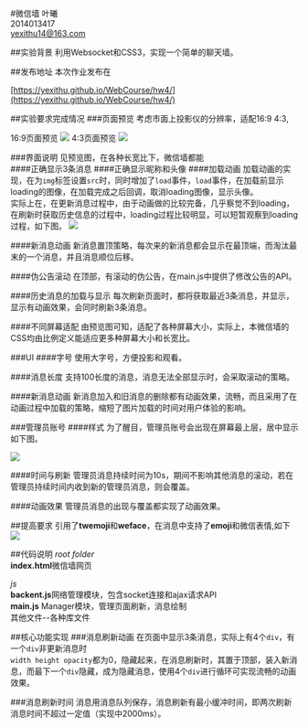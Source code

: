 #微信墙
叶曦  
2014013417  
yexithu14@163.com

##实验背景
利用Websocket和CSS3，实现一个简单的聊天墙。  

##发布地址
本次作业发布在

[https://yexithu.github.io/WebCourse/hw4/](https://yexithu.github.io/WebCourse/hw4/)


##实验要求完成情况
###页面预览
考虑市面上投影仪的分辨率，适配16:9 4:3,

16:9页面预览
![](http://i.imgur.com/dhXmKR2.jpg)
4:3页面预览
![](http://i.imgur.com/cRYcC7e.jpg)

###界面说明
见预览图，在各种长宽比下，微信墙都能  
####正确显示3条消息
####正确显示昵称和头像
####加载动画
加载动画的实现，在为`img`标签设置`src`时，同时增加了`load`事件，`load`事件，在加载前显示loading的图像，在加载完成之后回调，取消loading图像，显示头像。  
实际上在，在更新消息过程中，由于动画做的比较完备，几乎察觉不到loading，在刷新时获取历史信息的过程中，loading过程比较明显，可以短暂观察到loading过程，如下图。
![](http://i.imgur.com/NbW41Lc.png)

####新消息动画
新消息置顶策略，每次来的新消息都会显示在最顶端，而淘汰最末的一个消息，并且消息顺位后移。

####伪公告滚动
在顶部，有滚动的伪公告，在main.js中提供了修改公告的API。

####历史消息的加载与显示
每次刷新页面时，都将获取最近3条消息，并显示，显示有动画效果，会同时刷新3条消息。

####不同屏幕适配
由预览图可知，适配了各种屏幕大小，实际上，本微信墙的CSS均由比例定义能适应更多种屏幕大小和长宽比。

###UI
####字号
使用大字号，方便投影和观看。

####消息长度
支持100长度的消息，消息无法全部显示时，会采取滚动的策略。

####新消息动画
新消息加入和旧消息的删除都有动画效果，流畅，而且采用了在动画过程中加载的策略，缩短了图片加载的时间对用户体验的影响。

###管理员账号
####样式
为了醒目，管理员账号会出现在屏幕最上层，居中显示如下图。

![](http://i.imgur.com/k7x1hOc.jpg)

####时间与刷新
管理员消息持续时间为10s，期间不影响其他消息的滚动，若在管理员持续时间内收到新的管理员消息，则会覆盖。

####动画效果
管理员消息的出现与覆盖都实现了动画效果。

##提高要求
引用了**twemoji**和**weface**，在消息中支持了**emoji**和微信表情,如下
![](http://i.imgur.com/7k8JwOE.jpg)


##代码说明
*root folder*  
**index.html**微信墙网页

*js*    
**backent.js**网络管理模块，包含socket连接和ajax请求API  
**main.js** Manager模块，管理页面刷新，消息绘制  
其他文件--各种库文件

##核心功能实现
###消息刷新动画
在页面中显示3条消息，实际上有4个`div`，有一个`div`非更新消息时  
`width height opacity`都为0，隐藏起来，在消息刷新时，其置于顶部，装入新消息，而最下一个`div`隐藏，成为隐藏消息，使用4个`div`进行循环可实现流畅的动画效果。

###消息刷新时间
消息用消息队列保存，消息刷新有最小缓冲时间，即两次刷新消息时间不超过一定值（实现中2000ms）。

 